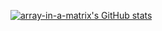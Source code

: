 [![array-in-a-matrix's GitHub stats](https://github-readme-stats.vercel.app/api?username=array-in-a-matrix&count_private=true&show_icons=true&show_owner=false)](https://github.com/anuraghazra/github-readme-stats)
<!--
**array-in-a-matrix/array-in-a-matrix** is a ✨ _special_ ✨ repository because its `README.md` (this file) appears on your GitHub profile.

Here are some ideas to get you started:

- 🔭 I’m currently working on ...
- 🌱 I’m currently learning ...
- 👯 I’m looking to collaborate on ...
- 🤔 I’m looking for help with ...
- 💬 Ask me about ...
- 📫 How to reach me: ...
- 😄 Pronouns: ...
- ⚡ Fun fact: ...
-->

